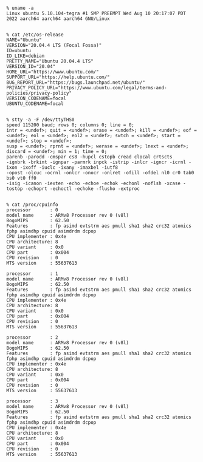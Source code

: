 
    % uname -a
    Linux ubuntu 5.10.104-tegra #1 SMP PREEMPT Wed Aug 10 20:17:07 PDT 2022 aarch64 aarch64 aarch64 GNU/Linux


    % cat /etc/os-release
    NAME="Ubuntu"
    VERSION="20.04.4 LTS (Focal Fossa)"
    ID=ubuntu
    ID_LIKE=debian
    PRETTY_NAME="Ubuntu 20.04.4 LTS"
    VERSION_ID="20.04"
    HOME_URL="https://www.ubuntu.com/"
    SUPPORT_URL="https://help.ubuntu.com/"
    BUG_REPORT_URL="https://bugs.launchpad.net/ubuntu/"
    PRIVACY_POLICY_URL="https://www.ubuntu.com/legal/terms-and-policies/privacy-policy"
    VERSION_CODENAME=focal
    UBUNTU_CODENAME=focal


    % stty -a -F /dev/ttyTHS0
    speed 115200 baud; rows 0; columns 0; line = 0;
    intr = <undef>; quit = <undef>; erase = <undef>; kill = <undef>; eof = <undef>; eol = <undef>; eol2 = <undef>; swtch = <undef>; start = <undef>; stop = <undef>;
    susp = <undef>; rprnt = <undef>; werase = <undef>; lnext = <undef>; discard = <undef>; min = 1; time = 0;
    parenb -parodd -cmspar cs8 -hupcl cstopb cread clocal crtscts
    -ignbrk -brkint -ignpar -parmrk inpck -istrip -inlcr -igncr -icrnl -ixon -ixoff -iuclc -ixany -imaxbel -iutf8
    -opost -olcuc -ocrnl -onlcr -onocr -onlret -ofill -ofdel nl0 cr0 tab0 bs0 vt0 ff0
    -isig -icanon -iexten -echo -echoe -echok -echonl -noflsh -xcase -tostop -echoprt -echoctl -echoke -flusho -extproc


    % cat /proc/cpuinfo
    processor       : 0
    model name      : ARMv8 Processor rev 0 (v8l)
    BogoMIPS        : 62.50
    Features        : fp asimd evtstrm aes pmull sha1 sha2 crc32 atomics fphp asimdhp cpuid asimdrdm dcpop
    CPU implementer : 0x4e
    CPU architecture: 8
    CPU variant     : 0x0
    CPU part        : 0x004
    CPU revision    : 0
    MTS version     : 55637613

    processor       : 1
    model name      : ARMv8 Processor rev 0 (v8l)
    BogoMIPS        : 62.50
    Features        : fp asimd evtstrm aes pmull sha1 sha2 crc32 atomics fphp asimdhp cpuid asimdrdm dcpop
    CPU implementer : 0x4e
    CPU architecture: 8
    CPU variant     : 0x0
    CPU part        : 0x004
    CPU revision    : 0
    MTS version     : 55637613

    processor       : 2
    model name      : ARMv8 Processor rev 0 (v8l)
    BogoMIPS        : 62.50
    Features        : fp asimd evtstrm aes pmull sha1 sha2 crc32 atomics fphp asimdhp cpuid asimdrdm dcpop
    CPU implementer : 0x4e
    CPU architecture: 8
    CPU variant     : 0x0
    CPU part        : 0x004
    CPU revision    : 0
    MTS version     : 55637613

    processor       : 3
    model name      : ARMv8 Processor rev 0 (v8l)
    BogoMIPS        : 62.50
    Features        : fp asimd evtstrm aes pmull sha1 sha2 crc32 atomics fphp asimdhp cpuid asimdrdm dcpop
    CPU implementer : 0x4e
    CPU architecture: 8
    CPU variant     : 0x0
    CPU part        : 0x004
    CPU revision    : 0
    MTS version     : 55637613
